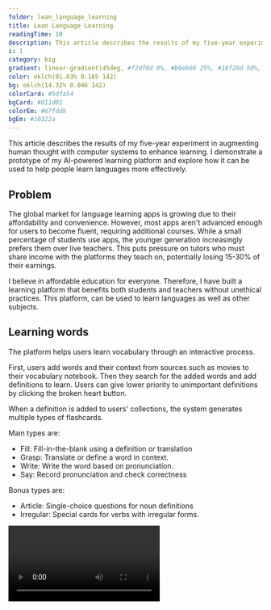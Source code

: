 ```yaml
---
folder: lean_language_learning
title: Lean Language Learning
readingTime: 10
description: This article describes the results of my five-year experiment in augmenting human thought with computer systems. I demonstrate a prototype of my AI-powered learning platform and explore how it can be used to help people learn languages more effectively.
i: 1
category: big
gradient: linear-gradient(45deg, #f2df0d 0%, #b0eb00 25%, #18f20d 50%, #00f58f 75%, #0df2cc 100%)
color: oklch(91.03% 0.165 142)
bg: oklch(14.32% 0.046 142)
colorCard: #5dfa54
bgCard: #011d01
colorEm: #67fddb
bgEm: #10322a
---
```


This article describes the results of my five-year experiment in augmenting human thought with computer systems to enhance learning. I demonstrate a prototype of my AI-powered learning platform and explore how it can be used to help people learn languages more effectively.

## Problem

The global market for language learning apps is growing due to their affordability and convenience. However, most apps aren't advanced enough for users to become fluent, requiring additional courses. While a small percentage of students use apps, the younger generation increasingly prefers them over live teachers. This puts pressure on tutors who must share income with the platforms they teach on, potentially losing 15-30% of their earnings.

I believe in affordable education for everyone. Therefore, I have built a learning platform that benefits both students and teachers without unethical practices. This platform, can be used to learn languages as well as other subjects.

## Learning words

The platform helps users learn vocabulary through an interactive process.

<div class="grid">

First, users add words and their context from sources such as movies to their vocabulary notebook. Then they search for the added words and add definitions to learn. Users can give lower priority to unimportant definitions by clicking the broken heart button.

When a definition is added to users' collections, the system generates multiple types of flashcards.

Main types are:

- Fill: Fill-in-the-blank using a definition or translation
- Grasp: Translate or define a word in context.
- Write: Write the word based on pronunciation.
- Say: Record pronunciation and check correctness

Bonus types are:

- Article: Single-choice questions for noun definitions
- Irregular: Special cards for verbs with irregular forms.

<div class="col">

<video src="words.mp4" alt="User learns 2 definitions">

<div class="end">

In addition, users can add cards with synonyms, antonyms, cognates, and so on, depending on the dictionary's capabilities or their needs.

As users practice the main types of cards, they will hear the correct pronunciation each time.

This set of cards enables elaborate encoding. The richer the associations users have with a word, the better they will remember it. Therefore, each definition is accompanied by an image based on it.

The process for learning phrases is similar, except that only Fill and Grasp cards are used.

There are also image occlusion cards. They can be used to learn parts of a whole or objects in general, for example, to learn the names of body parts or kitchen appliances in a single image.

Pictures are crucial due to the picture superiority effect, which was discovered in 1971 by the psychologist Allan Paivio. He investigated this effect, demonstrating that pictures and words together are often recalled substantially better than words alone.

The app features a game for learning the top 20,000 most frequent words, with progress tracking and recommendations for independent learners. However, for beginners, teachers can add word cards to their lessons or create customized learning tracks to make the learning process easier.

<img src="20k.webp" alt="20k game component" width="60%" />

This approach of learning words has been tested for English, German, and Japanese.

### How AI helps students learn words

AI helps students learn words on the platform in various ways:

- AI translates definitions and examples to reduce cognitive load and improve understanding. (Users can practice with or without translations, depending on their confidence level)
- If a word or phrase isn't in the system yet, AI extracts information from online dictionaries and generates images, pronunciations, and usage examples.
- AI evaluates pronunciation for Fill and Say cards

Teachers can use AI to add personalized card decks to their lessons within the system. If a student's level is below B1, the teacher can create special vocabulary so that the student is not overwhelmed.

## Memory system and spaced repetition

Memory system and spaced repetition are crucial for learning. Skilled individuals recognize patterns in their field, allowing them to think abstractly and perform better. The platform uses flashcards to present these patterns to novices.

Different card scheduling strategies were explored for spaced repetition. Machine learning-based algorithms showed better performance but reduced user engagement. It turns out that users don't care about forgetting if it leads to a significant reduction in repetition. Moreover, users preferred to be reminded of forgotten information, which motivated them to use the app. So I switched from an AI-based scheduler to a more controllable one, allowing users to decide how often to repeat their words.

The new scheduler considers several parameters to order cards in a training session:

- Priority: Importance of avoiding errors.
- Difficulty: Harder cards need more repetition.
- Card type: Some cards need to be presented sequentially, while others can be shuffled.

The first 2 parameters are shown as colored circles during training. The scheduler also considers user preferences, like avoiding pronunciation cards in public settings. I'm running several experiments to set personalized difficulty levels based on a student's background. I think this is a promising application of AI in card scheduling.

In the platform, users learn "ideas" through flashcards. An idea is easily communicated information that can be atomic or consist of related entities, like a word with multiple definitions or an algorithm with its steps. Ideas simplify the management of flashcards for users and provide a more powerful abstraction than regular cards.

### UI adaptation for trainings

Priority and complexity can be shown with emoji, but how can the app show at what stage of consolidation a flashcard is in the brain?

<div class="grid" />

The app's UI adapts to show a flashcard's consolidation stage in the brain using an adaptive color palette. Colors range from red (new information) to violet (well known information). The entire interface changes color based on the card's consolidation stage.

Difficulty affects repetition frequency, with higher difficulty leading to more repetitions and more colors. Some users intentionally set cards to high difficulty to enjoy the colors.

User interaction presented some challenges, such as how to present cards on mobile that required manual scoring, and how to provide feedback when the user made a mistake for automatically scored cards. To solve these problems, I replaced self-grading buttons with gesture control. Touching the card reveals hidden information, swiping left indicates successful recall, and swiping right indicates failure. On computers, arrow keys are used instead of swiping. If the app detects an error (e.g., in a single-choice question), the correct answer is revealed with additional explanation.

<div class="col" />

<video src="colors.mp4" alt="Different colors for a card with medium difficulty">

<div class="end" />

After a training session, users see their stats and receive a trophy based on performance, incorporating gamification elements into the app.

## Learning grammar

To learn grammar on the platform, teachers create interactive essays that convey key ideas, accompanied by a "reflected essay" generated as a set of cards from interactive exercises. This method helps students retain important ideas. Each essay can be considered a 10-30 minute lesson. A collection of such essays, along with occasional extended quizzes, constitutes the course.

<div class="grid" />

<video src="grammar.mp4" alt="User interacts with an interactive lesson">

<div class="col" />

In the video a user opens a lesson, reads through it and then answers questions in the "reflected" essay.

When reviewing exercises, explanations are provided for incorrect answers. As students complete the lesson exercises, statistics are collected, similar to training completion. Courses are integrated with the memory system, and all interactive exercises will be shown as flashcards during spaced repetition.

Redundancy is encouraged to achieve elaborate encoding, helping learners form multiple associations with the taught ideas. If a user forgets the answer to a question, this usually results in a decrease in the time interval until the question is revisited.

<div class="end" />

However, it may be more effective to follow up with questions designed to help the user understand some of the surrounding context and ideas.

### How AI helps students learn grammar

The platform allows teachers to create learning tracks that include entire courses, individual exercises, and ideas. These tracks aim to provide personalized training programs that consider a student's level and goals, such as preparing for an exam.

While working with tracks, courses, and ideas, the platform collects statistics for teachers. Machine learning models use this data to make recommendations for content improvement. For example, it can identify areas where many students struggle, suggesting additional explanations. It can also compare student performance and predict outcomes like exam grades.

Students can use these statistics to focus on mistakes and problem areas. Those who prefer to avoid spaced repetition can request the system to generate tests for short-term preparation before exams.

The aforementioned activities are described briefly, as each deserves a comprehensive analysis. The platform also includes these features: open-ended questions, fill-in-the-blank cards, reflection, peer review, which I won't describe here.

When teachers write essays, they can ask the AI to generate questions related to the essay. This simplifies lesson preparation, particularly when creating questions to test students' understanding of a rule in various contexts. Students can also ask the AI to clarify any unclear points in the lesson.

Many students appreciate the ability to translate parts of the lesson into their native language, helping them understand details they might have missed. At times, the AI can simplify or shorten the lesson, although the results depend on the source text.

While attempts have been made to automate the review of free-response questions, there have been challenges with the AI hallucinating and providing inaccurate information. Though this happens infrequently, it is disappointing for students, and they may be hesitant to use this feature, especially during exam preparation.

## Collaboration

Collaborative content creation is the only economically viable solution for organizing a true mnemonic medium. By involving students, teachers, and experts in the process, the workload can be distributed, and a wealth of knowledge can be shared.

Students can participate in learning communities where they collaborate, learn together, and create content for one another. Teachers can also create and manage their communities, working together to develop high-quality materials. Openly available educational content is a significant advantage, as it eliminates the dissatisfaction some students experience when they feel they have wasted money on paid content.

With open access to educational materials, teachers can still earn money through microtransactions for their services, such as answering questions, providing feedback, or conducting consultations and webinars.

Collaborative learning also fosters a sense of community and motivation among students, encouraging them to learn and compete with one another in a healthy and productive manner.

## Business model

The proposed business model offers a competitive edge by focusing on accessibility and affordability, without sacrificing the quality of the platform or the user experience. Here's a summary of the main components of this business model:

- No restrictions on collaborative content creation or personal use of the memory system.
- Teachers and businesses pay $8 per user for access to advanced statistics and features.
- AI interaction is charged separately, based on usage.
- Teachers can use tools for organizing webinars and collecting microtransactions without platform fees.
- The platform is open source and can be deployed locally for non-commercial organizations.

## History

Zero Version (2019): Focused on simple flashcard creation, used for personal IELTS preparation.

Stack: `Java`, `Android UI`, `SQLite`

First Version (2020 - 2021): Allowed users to create and manage different cards and decks, tested with a small group of users.

Stack: `React Native`, `Java (Spring)`, `PostgreSQL`

Second version (2022): Focused on a no-code toolkit for creating interactive lessons and courses, expanded user base, and served as the basis for my thesis.

Stack: `PWA`, `React`, `AWS`

Third Version (2023): Focused specifically on language learning.

Stack: `Next Js`, `Planetscale`

Current Development: Merging the last two versions and migrating to a new stack.

Stack: `PWA`, `React`, `Cloudflare`

```u cards
to: https://www.figma.com/file/a1FeBUTP1wUynV1Y169dz5/Thesis?node-id=0-1
img: folder.webp
title: Thesis
description: See my thesis presentation describing a no-code course creation toolkit
color: #ffc2ca
bg: #33010f

to: https://demo.unni.one/
img: rocket.webp
title: Prototype
description: Try the latest version of the application to explore how it works
color: #dfc8ff
bg: #22023c

to: https://www.figma.com/file/a1FeBUTP1wUynV1Y169dz5/Thesis?node-id=533-2
img: picture.webp
title: Screenshots
description: View screenshots of different versions of the application 2019 - 2023
color: #fac9b7
bg: #2c0900

to: crafting_unique_ui_experiences
title: Frontend
description: Learn how I built my performant and colorful component library

to: edge_baas
title: Backend
description: Read about my edge-first fullstack framework for cheap data storage

to: efficient_development_environment
title: Development
description: Learn how I organized my development to get feedback blazing fast
```
